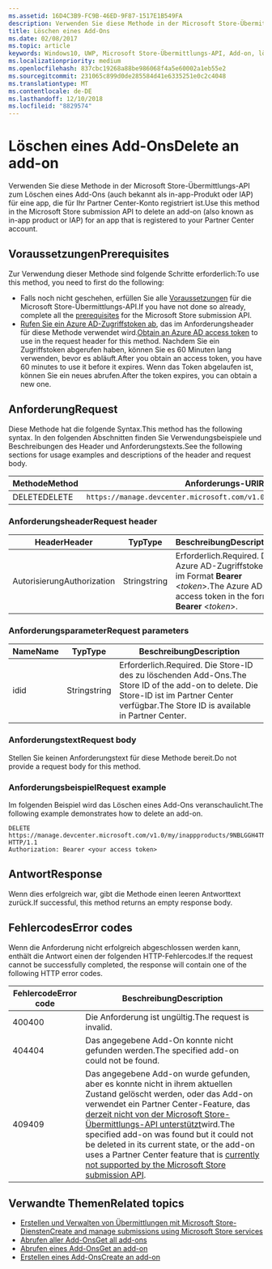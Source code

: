 ```yaml
---
ms.assetid: 16D4C3B9-FC9B-46ED-9F87-1517E1B549FA
description: Verwenden Sie diese Methode in der Microsoft Store-Übermittlungs-API zum Löschen eines Add-Ons für eine app, die für Ihr Partner Center-Konto registriert ist.
title: Löschen eines Add-Ons
ms.date: 02/08/2017
ms.topic: article
keywords: Windows10, UWP, Microsoft Store-Übermittlungs-API, Add-on, löschen, In-App-Produkt, IAP
ms.localizationpriority: medium
ms.openlocfilehash: 837cbc19268a88be986068f4a5e60002a1eb55e2
ms.sourcegitcommit: 231065c899d0de285584d41e6335251e0c2c4048
ms.translationtype: MT
ms.contentlocale: de-DE
ms.lasthandoff: 12/10/2018
ms.locfileid: "8829574"
---
```

# <a name="delete-an-add-on"></a><span data-ttu-id="f6ddf-104">Löschen eines Add-Ons</span><span class="sxs-lookup"><span data-stu-id="f6ddf-104">Delete an add-on</span></span>

<span data-ttu-id="f6ddf-105">Verwenden Sie diese Methode in der Microsoft Store-Übermittlungs-API zum Löschen eines Add-Ons (auch bekannt als in-app-Produkt oder IAP) für eine app, die für Ihr Partner Center-Konto registriert ist.</span><span class="sxs-lookup"><span data-stu-id="f6ddf-105">Use this method in the Microsoft Store submission API to delete an add-on (also known as in-app product or IAP) for an app that is registered to your Partner Center account.</span></span>

## <a name="prerequisites"></a><span data-ttu-id="f6ddf-106">Voraussetzungen</span><span class="sxs-lookup"><span data-stu-id="f6ddf-106">Prerequisites</span></span>

<span data-ttu-id="f6ddf-107">Zur Verwendung dieser Methode sind folgende Schritte erforderlich:</span><span class="sxs-lookup"><span data-stu-id="f6ddf-107">To use this method, you need to first do the following:</span></span>

* <span data-ttu-id="f6ddf-108">Falls noch nicht geschehen, erfüllen Sie alle [Voraussetzungen](create-and-manage-submissions-using-windows-store-services.md#prerequisites) für die Microsoft Store-Übermittlungs-API.</span><span class="sxs-lookup"><span data-stu-id="f6ddf-108">If you have not done so already, complete all the [prerequisites](create-and-manage-submissions-using-windows-store-services.md#prerequisites) for the Microsoft Store submission API.</span></span>
* <span data-ttu-id="f6ddf-109">[Rufen Sie ein Azure AD-Zugriffstoken ab](create-and-manage-submissions-using-windows-store-services.md#obtain-an-azure-ad-access-token), das im Anforderungsheader für diese Methode verwendet wird.</span><span class="sxs-lookup"><span data-stu-id="f6ddf-109">[Obtain an Azure AD access token](create-and-manage-submissions-using-windows-store-services.md#obtain-an-azure-ad-access-token) to use in the request header for this method.</span></span> <span data-ttu-id="f6ddf-110">Nachdem Sie ein Zugriffstoken abgerufen haben, können Sie es 60 Minuten lang verwenden, bevor es abläuft.</span><span class="sxs-lookup"><span data-stu-id="f6ddf-110">After you obtain an access token, you have 60 minutes to use it before it expires.</span></span> <span data-ttu-id="f6ddf-111">Wenn das Token abgelaufen ist, können Sie ein neues abrufen.</span><span class="sxs-lookup"><span data-stu-id="f6ddf-111">After the token expires, you can obtain a new one.</span></span>

## <a name="request"></a><span data-ttu-id="f6ddf-112">Anforderung</span><span class="sxs-lookup"><span data-stu-id="f6ddf-112">Request</span></span>

<span data-ttu-id="f6ddf-113">Diese Methode hat die folgende Syntax.</span><span class="sxs-lookup"><span data-stu-id="f6ddf-113">This method has the following syntax.</span></span> <span data-ttu-id="f6ddf-114">In den folgenden Abschnitten finden Sie Verwendungsbeispiele und Beschreibungen des Header und Anforderungstexts.</span><span class="sxs-lookup"><span data-stu-id="f6ddf-114">See the following sections for usage examples and descriptions of the header and request body.</span></span>

| <span data-ttu-id="f6ddf-115">Methode</span><span class="sxs-lookup"><span data-stu-id="f6ddf-115">Method</span></span> | <span data-ttu-id="f6ddf-116">Anforderungs-URI</span><span class="sxs-lookup"><span data-stu-id="f6ddf-116">Request URI</span></span>                                                      |
|--------|------------------------------------------------------------------|
| <span data-ttu-id="f6ddf-117">DELETE</span><span class="sxs-lookup"><span data-stu-id="f6ddf-117">DELETE</span></span>    | ```https://manage.devcenter.microsoft.com/v1.0/my/inappproducts/{inAppProductId}``` |


### <a name="request-header"></a><span data-ttu-id="f6ddf-118">Anforderungsheader</span><span class="sxs-lookup"><span data-stu-id="f6ddf-118">Request header</span></span>

| <span data-ttu-id="f6ddf-119">Header</span><span class="sxs-lookup"><span data-stu-id="f6ddf-119">Header</span></span>        | <span data-ttu-id="f6ddf-120">Typ</span><span class="sxs-lookup"><span data-stu-id="f6ddf-120">Type</span></span>   | <span data-ttu-id="f6ddf-121">Beschreibung</span><span class="sxs-lookup"><span data-stu-id="f6ddf-121">Description</span></span>                                                                 |
|---------------|--------|-----------------------------------------------------------------------------|
| <span data-ttu-id="f6ddf-122">Autorisierung</span><span class="sxs-lookup"><span data-stu-id="f6ddf-122">Authorization</span></span> | <span data-ttu-id="f6ddf-123">String</span><span class="sxs-lookup"><span data-stu-id="f6ddf-123">string</span></span> | <span data-ttu-id="f6ddf-124">Erforderlich.</span><span class="sxs-lookup"><span data-stu-id="f6ddf-124">Required.</span></span> <span data-ttu-id="f6ddf-125">Das Azure AD-Zugriffstoken im Format **Bearer** &lt;*token*&gt;.</span><span class="sxs-lookup"><span data-stu-id="f6ddf-125">The Azure AD access token in the form **Bearer** &lt;*token*&gt;.</span></span> |


### <a name="request-parameters"></a><span data-ttu-id="f6ddf-126">Anforderungsparameter</span><span class="sxs-lookup"><span data-stu-id="f6ddf-126">Request parameters</span></span>

| <span data-ttu-id="f6ddf-127">Name</span><span class="sxs-lookup"><span data-stu-id="f6ddf-127">Name</span></span>        | <span data-ttu-id="f6ddf-128">Typ</span><span class="sxs-lookup"><span data-stu-id="f6ddf-128">Type</span></span>   | <span data-ttu-id="f6ddf-129">Beschreibung</span><span class="sxs-lookup"><span data-stu-id="f6ddf-129">Description</span></span>                                                                 |
|---------------|--------|-----------------------------------------------------------------------------|
| <span data-ttu-id="f6ddf-130">id</span><span class="sxs-lookup"><span data-stu-id="f6ddf-130">id</span></span> | <span data-ttu-id="f6ddf-131">String</span><span class="sxs-lookup"><span data-stu-id="f6ddf-131">string</span></span> | <span data-ttu-id="f6ddf-132">Erforderlich.</span><span class="sxs-lookup"><span data-stu-id="f6ddf-132">Required.</span></span> <span data-ttu-id="f6ddf-133">Die Store-ID des zu löschenden Add-Ons.</span><span class="sxs-lookup"><span data-stu-id="f6ddf-133">The Store ID of the add-on to delete.</span></span> <span data-ttu-id="f6ddf-134">Die Store-ID ist im Partner Center verfügbar.</span><span class="sxs-lookup"><span data-stu-id="f6ddf-134">The Store ID is available in Partner Center.</span></span>  |


### <a name="request-body"></a><span data-ttu-id="f6ddf-135">Anforderungstext</span><span class="sxs-lookup"><span data-stu-id="f6ddf-135">Request body</span></span>

<span data-ttu-id="f6ddf-136">Stellen Sie keinen Anforderungstext für diese Methode bereit.</span><span class="sxs-lookup"><span data-stu-id="f6ddf-136">Do not provide a request body for this method.</span></span>


### <a name="request-example"></a><span data-ttu-id="f6ddf-137">Anforderungsbeispiel</span><span class="sxs-lookup"><span data-stu-id="f6ddf-137">Request example</span></span>

<span data-ttu-id="f6ddf-138">Im folgenden Beispiel wird das Löschen eines Add-Ons veranschaulicht.</span><span class="sxs-lookup"><span data-stu-id="f6ddf-138">The following example demonstrates how to delete an add-on.</span></span>

```
DELETE https://manage.devcenter.microsoft.com/v1.0/my/inappproducts/9NBLGGH4TNMP HTTP/1.1
Authorization: Bearer <your access token>
```

## <a name="response"></a><span data-ttu-id="f6ddf-139">Antwort</span><span class="sxs-lookup"><span data-stu-id="f6ddf-139">Response</span></span>

<span data-ttu-id="f6ddf-140">Wenn dies erfolgreich war, gibt die Methode einen leeren Antworttext zurück.</span><span class="sxs-lookup"><span data-stu-id="f6ddf-140">If successful, this method returns an empty response body.</span></span>

## <a name="error-codes"></a><span data-ttu-id="f6ddf-141">Fehlercodes</span><span class="sxs-lookup"><span data-stu-id="f6ddf-141">Error codes</span></span>

<span data-ttu-id="f6ddf-142">Wenn die Anforderung nicht erfolgreich abgeschlossen werden kann, enthält die Antwort einen der folgenden HTTP-Fehlercodes.</span><span class="sxs-lookup"><span data-stu-id="f6ddf-142">If the request cannot be successfully completed, the response will contain one of the following HTTP error codes.</span></span>

| <span data-ttu-id="f6ddf-143">Fehlercode</span><span class="sxs-lookup"><span data-stu-id="f6ddf-143">Error code</span></span> |  <span data-ttu-id="f6ddf-144">Beschreibung</span><span class="sxs-lookup"><span data-stu-id="f6ddf-144">Description</span></span>                                                                                                                                                                           |
|--------|------------------|
| <span data-ttu-id="f6ddf-145">400</span><span class="sxs-lookup"><span data-stu-id="f6ddf-145">400</span></span>  | <span data-ttu-id="f6ddf-146">Die Anforderung ist ungültig.</span><span class="sxs-lookup"><span data-stu-id="f6ddf-146">The request is invalid.</span></span> |
| <span data-ttu-id="f6ddf-147">404</span><span class="sxs-lookup"><span data-stu-id="f6ddf-147">404</span></span>  | <span data-ttu-id="f6ddf-148">Das angegebene Add-On konnte nicht gefunden werden.</span><span class="sxs-lookup"><span data-stu-id="f6ddf-148">The specified add-on could not be found.</span></span>  |
| <span data-ttu-id="f6ddf-149">409</span><span class="sxs-lookup"><span data-stu-id="f6ddf-149">409</span></span>  | <span data-ttu-id="f6ddf-150">Das angegebene Add-on wurde gefunden, aber es konnte nicht in ihrem aktuellen Zustand gelöscht werden, oder das Add-on verwendet ein Partner Center-Feature, das [derzeit nicht von der Microsoft Store-Übermittlungs-API unterstützt](create-and-manage-submissions-using-windows-store-services.md#not_supported)wird.</span><span class="sxs-lookup"><span data-stu-id="f6ddf-150">The specified add-on was found but it could not be deleted in its current state, or the add-on uses a Partner Center feature that is [currently not supported by the Microsoft Store submission API](create-and-manage-submissions-using-windows-store-services.md#not_supported).</span></span> |   


## <a name="related-topics"></a><span data-ttu-id="f6ddf-151">Verwandte Themen</span><span class="sxs-lookup"><span data-stu-id="f6ddf-151">Related topics</span></span>

* [<span data-ttu-id="f6ddf-152">Erstellen und Verwalten von Übermittlungen mit Microsoft Store-Diensten</span><span class="sxs-lookup"><span data-stu-id="f6ddf-152">Create and manage submissions using Microsoft Store services</span></span>](create-and-manage-submissions-using-windows-store-services.md)
* [<span data-ttu-id="f6ddf-153">Abrufen aller Add-Ons</span><span class="sxs-lookup"><span data-stu-id="f6ddf-153">Get all add-ons</span></span>](get-all-add-ons.md)
* [<span data-ttu-id="f6ddf-154">Abrufen eines Add-Ons</span><span class="sxs-lookup"><span data-stu-id="f6ddf-154">Get an add-on</span></span>](get-an-add-on.md)
* [<span data-ttu-id="f6ddf-155">Erstellen eines Add-Ons</span><span class="sxs-lookup"><span data-stu-id="f6ddf-155">Create an add-on</span></span>](create-an-add-on.md)
